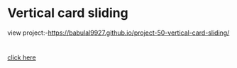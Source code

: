 # Vertical card sliding
view project:-https://babulal9927.github.io/project-50-vertical-card-sliding/
#
[click here](https://babulal9927.github.io/project-50-vertical-card-sliding/)
